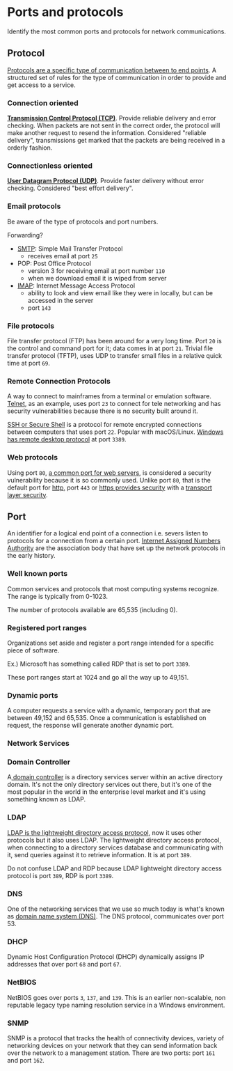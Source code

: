 # Ports and protocols

Identify the most common ports and protocols for network communications.

## Protocol

[Protocols are a specific type of communication between to end points](https://www.cloudflare.com/learning/network-layer/what-is-a-computer-port/). A structured set of rules for the type of communication in order to provide and get access to a service.

### Connection oriented

**[Transmission Control Protocol (TCP)](https://www.cloudflare.com/learning/ddos/glossary/tcp-ip/)**. Provide reliable delivery and error checking. When packets are not sent in the correct order, the protocol will make another request to resend the information. Considered "reliable delivery", transmissions get marked that the packets are being received in a orderly fashion. 

### Connectionless oriented

**[User Datagram Protocol (UDP)](https://www.cloudflare.com/learning/ddos/glossary/user-datagram-protocol-udp/)**. Provide faster delivery without error checking.  Considered "best effort delivery".

### Email protocols

Be aware of the type of protocols and port numbers.

Forwarding?
- [SMTP](https://www.cloudflare.com/learning/email-security/what-is-smtp/): Simple Mail Transfer Protocol
	- receives email at port `25`
- POP: Post Office Protocol
	- version 3 for receiving email at port number `110`
	- when we download email it is wiped from server
- [IMAP](https://www.cloudflare.com/learning/email-security/what-is-imap/): Internet Message Access Protocol
	- ability to look and view email like they were in locally, but can be accessed in the server
	- port `143`

### File protocols

File transfer protocol (FTP) has been around for a very long time. Port `20` is the control and command port for it; data comes in at port `21`. Trivial file transfer protocol (TFTP), uses UDP to transfer small files in a relative quick time at port `69`.

### Remote Connection Protocols

A way to connect to mainframes from a terminal or emulation software. [Telnet](https://www.extrahop.com/resources/protocols/telnet/), as an example, uses port `23` to connect for tele networking and has security vulnerabilities because there is no security built around it.

[SSH or Secure Shell](https://www.cloudflare.com/learning/access-management/what-is-ssh/) is a protocol for remote encrypted connections between computers that uses port `22`. Popular with macOS/Linux. [Windows has remote desktop protocol](https://www.cloudflare.com/learning/access-management/what-is-the-remote-desktop-protocol/) at port `3389`.

### Web protocols

Using port `80`, [a common port for web servers](https://www.ibm.com/docs/en/i/7.2?topic=tasks-managing-addresses-ports#taskd102022e43), is considered a security vulnerability because it is so commonly used. Unlike port `80`, that is the default port for [http,](https://www.cloudflare.com/learning/ddos/glossary/hypertext-transfer-protocol-http/) port `443` or [https provides security](https://www.cloudflare.com/learning/ssl/what-is-https/) with a [transport layer security](https://www.cloudflare.com/learning/ssl/transport-layer-security-tls/). 

## Port

An identifier for a logical end point of a connection i.e. severs listen to protocols for a connection from a certain port. [Internet Assigned Numbers Authority](https://www.iana.org/) are the association body that have set up the network protocols in the early history.

### Well known ports

Common services and protocols that most computing systems recognize. The range is typically from 0-1023.

The number of protocols available are 65,535 (including 0).

### Registered port ranges

Organizations set aside and register a port range intended for a specific piece of software.

Ex.) Microsoft has something called RDP that is set to port `3389`.

These port ranges start at 1024 and go all the way up to 49,151.

### Dynamic ports

A computer requests a service with a dynamic, temporary port that are between 49,152 and 65,535. Once a communication is established on request, the response will generate another dynamic port.

### Network Services

### Domain Controller

A[ domain controller](https://www.techtarget.com/searchwindowsserver/definition/domain-controller) is a directory services server within an active directory domain. It's not the only directory services out there, but it's one of the most popular in the world in the enterprise level market and it's using something known as LDAP.

### LDAP

[LDAP is the lightweight directory access protocol](https://www.okta.com/identity-101/what-is-ldap/), now it uses other protocols but it also uses LDAP. The lightweight directory access protocol, when connecting to a directory services database and communicating with it, send queries against it to retrieve information. It is at port `389`. 

Do not confuse LDAP and RDP because LDAP lightweight directory access protocol is port `389`, RDP is port `3389`.

### DNS

One of the networking services that we use so much today is what's known as [domain name system (DNS)](https://www.cloudflare.com/learning/dns/what-is-dns/). The DNS protocol, communicates over port 53.

### DHCP

Dynamic Host Configuration Protocol (DHCP) dynamically assigns IP addresses that over port `68` and port `67`. 

### NetBIOS

NetBIOS goes over ports `3`, `137`, and `139`. This is an earlier non-scalable, non reputable legacy type naming resolution service in a Windows environment.

### SNMP
SNMP is a protocol that tracks the health of connectivity devices, variety of networking devices on your network that they can send information back over the network to a management station. There are two ports: port `161` and port `162`.